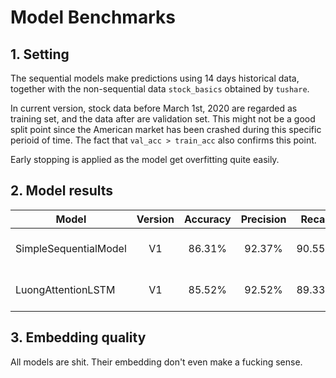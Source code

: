 # Model Benchmarks

## 1. Setting

The sequential models make predictions using 14 days historical data, together with the non-sequential data `stock_basics` obtained by `tushare`.

In current version, stock data before March 1st, 2020 are regarded as training set, and the data after are validation set. This might not be a good split point since the American market has been crashed during this specific perioid of time. The fact that `val_acc > train_acc` also confirms this point.

Early stopping is applied as the model get overfitting quite easily.

## 2. Model results

Model | Version | Accuracy | Precision | Recall | Remarks |
--- | :--: | :--: | :---: | :---: | :---:
SimpleSequentialModel | V1 | 86.31% | 92.37% | 90.55% | val_acc > train_acc
LuongAttentionLSTM | V1 | 85.52% | 92.52% | 89.33% | val_acc > train_acc

## 3. Embedding quality

All models are shit. Their embedding don't even make a fucking sense.
